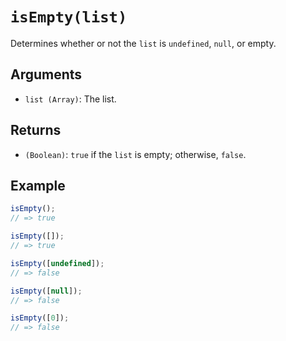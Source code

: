 # `isEmpty(list)`

Determines whether or not the `list` is `undefined`, `null`, or empty.

## Arguments

* `list (Array)`: The list.

## Returns

* `(Boolean)`: `true` if the `list` is empty; otherwise, `false`.

## Example

```javascript
isEmpty();
// => true

isEmpty([]);
// => true

isEmpty([undefined]);
// => false

isEmpty([null]);
// => false

isEmpty([0]);
// => false
```
